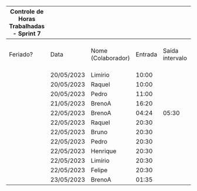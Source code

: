 | Controle de Horas Trabalhadas - Sprint 7 |  |  |  |  |  |  |  |  |  |  |
| --- | --- | --- | --- | --- | --- | --- | --- | --- | --- | --- |
| Feriado? | Data | Nome (Colaborador) | Entrada | Saída intervalo | Retorno intervalo | Saída | Total horas |  | Nome (Colaborador) | Total horas do sprint |
|  | 20/05/2023 | Limírio | 10:00 |  |  | 13:20 | 3:20:00 |  | BrenoA | 04:56 |
|  | 20/05/2023 | Raquel | 10:00 |  |  | 13:20 | 3:20:00 |  | Bruno | 01:30 |
|  | 20/05/2023 | Pedro | 11:00 |  |  | 12:00 | 1:00:00 |  | Felipe | 01:30 |
|  | 21/05/2023 | BrenoA | 16:20 |  |  | 18:50 | 2:30:00 |  | Henrique | 01:30 |
|  | 22/05/2023 | BrenoA | 04:24 | 05:30 | 20:50 | 22:00 | 2:16:00 |  | Limírio | 04:50 |
|  | 22/05/2023 | Raquel | 20:30 |  |  | 22:00 | 1:30:00 |  | Pedro | 02:30 |
|  | 22/05/2023 | Bruno | 20:30 |  |  | 22:00 | 1:30:00 |  | Raquel | 04:50 |
|  | 22/05/2023 | Pedro | 20:30 |  |  | 22:00 | 1:30:00 |  |  |  |
|  | 22/05/2023 | Henrique | 20:30 |  |  | 22:00 | 1:30:00 |  |  |  |
|  | 22/05/2023 | Limírio | 20:30 |  |  | 22:00 | 1:30:00 |  |  |  |
|  | 22/05/2023 | Felipe | 20:30 |  |  | 22:00 | 1:30:00 |  |  |  |
|  | 23/05/2023 | BrenoA | 01:35 |  |  | 01:45 | 0:10:00 |  |  |  |
